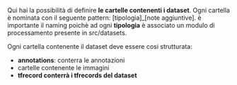 Qui hai la possibilità di definire <b>le cartelle contenenti i dataset</b>.
Ogni cartella è nominata con il seguente pattern: [tipologia]_[note aggiuntive].
è importante il naming poichè ad ogni <b>tipologia</b> è associato un modulo di processamento presente in src/datasets.

Ogni cartella contenente il dataset deve essere cosi strutturata:
<ul>
	<li><b>annotations</b>: conterra le annotazioni</li>
	<li>cartelle contenente le immagini</li>
	<li><b>tfrecord</b:> conterrà i tfrecords del dataset</li>
</ul>